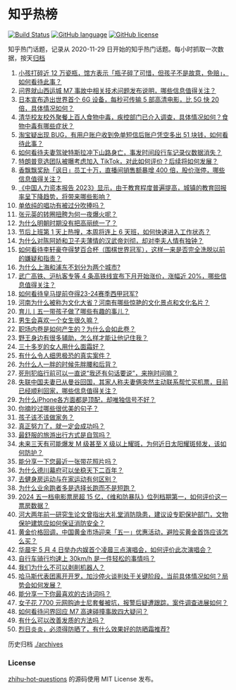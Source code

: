 # 知乎热榜
[![Build Status](https://github.com/ToWeLong/zhihu-hot-questions/workflows/CI/badge.svg)](https://github.com/ToWeLong/zhihu-hot-questions/actions)
[![GitHub language](https://img.shields.io/badge/language-golang-orange.svg)](https://golang.org/)
[![GitHub license](https://img.shields.io/github/license/ToWeLong/zhihu-hot-questions)](https://github.com/ToWeLong/zhihu-hot-questions/blob/main/LICENSE)

知乎热门话题，记录从 2020-11-29 日开始的知乎热门话题。每小时抓取一次数据，按天[归档](./archives)

<!-- BEGIN -->

1. [小孩打碎近 12 万瓷瓶，馆方表示「瓶子碎了可惜，但孩子不是故意，免赔」，如何看待此事？](https://www.zhihu.com/question/654947846)
1. [问界就山西运城 M7 事故中相关技术问题发布说明，哪些信息值得关注？](https://www.zhihu.com/question/655131747)
1. [日本宣布造出世界首个 6G 设备，每秒可传输 5 部高清电影，比 5G 快 20 倍，具体情况如何？](https://www.zhihu.com/question/655121874)
1. [清华校友校外聚餐上百人食物中毒，疾控部门已介入调查，具体情况如何？食物中毒有哪些症状？](https://www.zhihu.com/question/655015445)
1. [淘宝疑出现 BUG，有用户账户收到免单短信后账户凭空多出 51 块钱，如何看待此事？](https://www.zhihu.com/question/655128894)
1. [如何看待夫妻驾驶特斯拉冲下山路身亡，事发时间段行车记录仪数据消失？](https://www.zhihu.com/question/655070317)
1. [特朗普竞选团队被曝考虑加入 TikTok，对此如何评价？后续将如何发展？](https://www.zhihu.com/question/655139351)
1. [香飘飘奖励「讽日」员工十万，直播间销售额暴增 400 倍，股价涨停，哪些信息值得关注？](https://www.zhihu.com/question/655130221)
1. [《中国人力资本报告 2023》显示，由于教育程度普遍提高，城镇的教育回报率呈下降趋势，将带来哪些影响？](https://www.zhihu.com/question/655096160)
1. [单依纯的唱功有被过分吹捧吗？](https://www.zhihu.com/question/549202526)
1. [张元英的转圈扭胯为何一夜爆火呢？](https://www.zhihu.com/question/650548848)
1. [为什么明朝时期没有把高丽统一了？](https://www.zhihu.com/question/536400442)
1. [节后上班第 1 天上热搜，本周将连上 6 天班，如何快速进入工作状态？](https://www.zhihu.com/question/655103898)
1. [为什么对陈阿娇和卫子夫薄情的汉武帝刘彻，却对李夫人情有独钟？](https://www.zhihu.com/question/497100821)
1. [如何看待李轩豪夺得梦百合杯（围棋世界冠军），这样一来是否完全洗脱以前的嫌疑和指责？](https://www.zhihu.com/question/654956915)
1. [为什么上海和浦东不划分为两个城市?](https://www.zhihu.com/question/650569541)
1. [武广高铁、沪杭客专等 4 条高铁线宣布下月开始涨价，涨幅近 20%，哪些信息值得关注？](https://www.zhihu.com/question/655107454)
1. [如何看待皇马提前夺得23-24赛季西甲冠军?](https://www.zhihu.com/question/654987824)
1. [河南为什么被称为文化大省？河南有哪些惊艳的文化景点和文化名片？](https://www.zhihu.com/question/614018523)
1. [育儿丨五一带孩子做了哪些有趣的事儿？](https://www.zhihu.com/question/654998338)
1. [男生会喜欢一个女生很久嘛？](https://www.zhihu.com/question/519651649)
1. [职场内卷是如何产生的？为什么会如此卷？](https://www.zhihu.com/question/654454958)
1. [野王身边有很多辅助，怎么样才能让他记住我？](https://www.zhihu.com/question/414920790)
1. [三十多岁的女人用什么面霜好？](https://www.zhihu.com/question/650870081)
1. [有什么令人细思极恐的真实案件？](https://www.zhihu.com/question/334828112)
1. [为什么人一胖的时候先胖腰和后背？](https://www.zhihu.com/question/653434377)
1. [死刑犯临行前可以一直说“我还有句话要说”，来拖时间嘛？](https://www.zhihu.com/question/636100960)
1. [失联中国夫妻已从曼谷回国，其家人称夫妻俩突然主动联系帮忙买机票，目前已经顺利回家，哪些信息值得关注？](https://www.zhihu.com/question/655097316)
1. [为什么iPhone各方面都是顶配，却唯独信号不好？](https://www.zhihu.com/question/631382002)
1. [你摘抄过哪些很优美的句子？](https://www.zhihu.com/question/655099810)
1. [孩子该不该做家务？](https://www.zhihu.com/question/654648134)
1. [真正努力了，就一定会成功吗？](https://www.zhihu.com/question/651075491)
1. [最舒服的旅游出行方式是自驾吗？](https://www.zhihu.com/question/654681282)
1. [未来三天有可能爆发 M 级甚至 X 级以上耀斑，为何近日太阳耀斑频发，该如何防护？](https://www.zhihu.com/question/655053073)
1. [能分享一下您最近一张带花照片吗？](https://www.zhihu.com/question/654948121)
1. [为什么德川幕府可以坐稳天下二百年？](https://www.zhihu.com/question/486590147)
1. [去健身房运动与在家运动有何区别？](https://www.zhihu.com/question/653795784)
1. [为什么业余跑者多是选择长跑而不是短跑？](https://www.zhihu.com/question/654559299)
1. [2024 五一档电影票房超 15 亿，《维和防暴队》位列档期第一，如何评价这一票房数据？](https://www.zhihu.com/question/655062666)
1. [河大两年前一研究生论文曾指出大礼堂消防隐患，建议设专职保护部门，文物保护建筑应如何保证消防安全？](https://www.zhihu.com/question/655053800)
1. [黄金价格回调，中国黄金市场迎来「五一」优惠活动，避险买黄金首饰应该怎么买？](https://www.zhihu.com/question/654174000)
1. [华晨宇 5 月 4 日举办内娱首个凌晨三点演唱会，如何评价此次演唱会？](https://www.zhihu.com/question/654856198)
1. [自行车骑行均速上 30km/h 是一件轻松的事情吗？](https://www.zhihu.com/question/654594728)
1. [我们为什么不可以剥削机器人？](https://www.zhihu.com/question/392551210)
1. [哈马斯代表团离开开罗，加沙停火谈判处于关键阶段，当前具体情况如何？局势会如何发展？](https://www.zhihu.com/question/655101490)
1. [能分享一下你最喜欢的古诗词吗？](https://www.zhihu.com/question/653936635)
1. [女子花 7700 元网购迪士尼套餐被坑，报警后疑遭跟踪，案件调查进展如何？](https://www.zhihu.com/question/654776511)
1. [如何看待问界回应 M7 高速碰撞事故四大疑问？](https://www.zhihu.com/question/655131028)
1. [有什么可以改善发质的方法吗？](https://www.zhihu.com/question/648582011)
1. [烈日炎炎，必须得防晒了，有什么效果好的防晒霜推荐?](https://www.zhihu.com/question/654040714)

<!-- END -->

历史归档 [./archives](./archives)


### License
[zhihu-hot-questions](https://github.com/towelong/zhihu-hot-questions) 的源码使用 MIT License 发布。